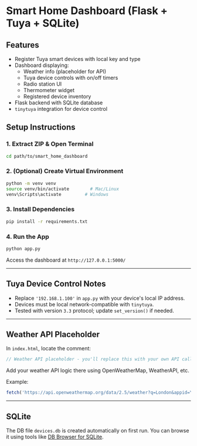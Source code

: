 # Smart Home Dashboard (Flask + Tuya + SQLite)

## Features
- Register Tuya smart devices with local key and type
- Dashboard displaying:
  - Weather info (placeholder for API)
  - Tuya device controls with on/off timers
  - Radio station UI
  - Thermometer widget
  - Registered device inventory
- Flask backend with SQLite database
- `tinytuya` integration for device control

## Setup Instructions

### 1. Extract ZIP & Open Terminal

```bash
cd path/to/smart_home_dashboard
```

### 2. (Optional) Create Virtual Environment

```bash
python -m venv venv
source venv/bin/activate        # Mac/Linux
venv\Scripts\activate         # Windows
```

### 3. Install Dependencies

```bash
pip install -r requirements.txt
```

### 4. Run the App

```bash
python app.py
```

Access the dashboard at `http://127.0.0.1:5000/`

---

## Tuya Device Control Notes

- Replace `'192.168.1.100'` in `app.py` with your device's local IP address.
- Devices must be local network-compatible with `tinytuya`.
- Tested with version `3.3` protocol; update `set_version()` if needed.

---

## Weather API Placeholder

In `index.html`, locate the comment:

```js
// Weather API placeholder - you'll replace this with your own API call
```

Add your weather API logic there using OpenWeatherMap, WeatherAPI, etc.

Example:
```js
fetch('https://api.openweathermap.org/data/2.5/weather?q=London&appid=YOUR_API_KEY')
```

---

## SQLite

The DB file `devices.db` is created automatically on first run.
You can browse it using tools like [DB Browser for SQLite](https://sqlitebrowser.org/).
